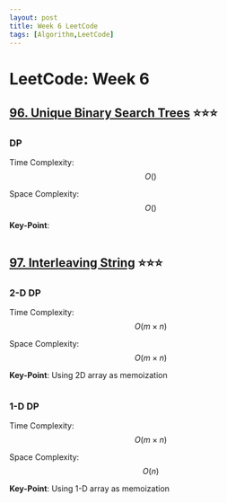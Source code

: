 ```yaml
---
layout: post
title: Week 6 LeetCode
tags: [Algorithm,LeetCode]
---
```

# LeetCode: Week 6

## [96. Unique Binary Search Trees](https://leetcode.com/problems/unique-binary-search-trees/) :star::star::star:

### DP

Time Complexity: $$O()$$

Space Complexity: $$O()$$

**Key-Point**:

```python

```
## [97. Interleaving String](https://leetcode.com/problems/interleaving-string/) :star::star::star:

### 2-D DP

Time Complexity: $$O(m\times n)$$

Space Complexity: $$O(m \times n)$$

**Key-Point**: Using 2D array as memoization

```python


```
### 1-D DP

Time Complexity: $$O(m\times n)$$

Space Complexity: $$O(n)$$

**Key-Point**: Using 1-D array as memoization

```python


```


